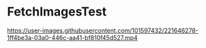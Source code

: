 # FetchImagesTest
 

https://user-images.githubusercontent.com/101597432/221646278-1ff4be3a-03a0-446c-aa41-bf810f45d527.mp4

